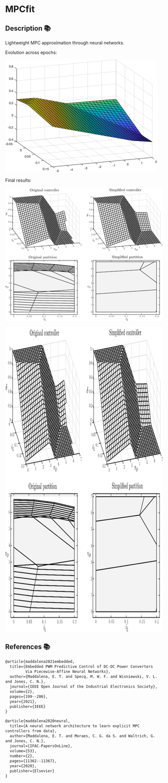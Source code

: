 # MPCfit

## Description :books:

Lightweight MPC approximation through neural networks.

Evolution across epochs:

![alt text](https://github.com/emilioMaddalena/MPCfit/blob/master/pics/fitting.gif)


Final results:

![alt text](https://github.com/emilioMaddalena/MPCfit/blob/master/pics/comparison.png)

<img src="https://github.com/emilioMaddalena/MPCfit/blob/master/pics/comparison.png" width="1150/2" height="979/2">

## References :books:

```
@article{maddalena2021embedded,
  title={Embedded PWM Predictive Control of DC-DC Power Converters 
         Via Piecewise-Affine Neural Networks},
  author={Maddalena, E. T. and Specq, M. W. F. and Wisniewski, V. L. and Jones, C. N.},
  journal={IEEE Open Journal of the Industrial Electronics Society},
  volume={2},
  pages={199--206},
  year={2021},
  publisher={IEEE}
}
```
```
@article{maddalena2020neural,
  title={A neural network architecture to learn explicit MPC controllers from data},
  author={Maddalena, E. T. and Moraes, C. G. da S. and Waltrich, G. and Jones, C. N.},
  journal={IFAC-PapersOnLine},
  volume={53},
  number={2},
  pages={11362--11367},
  year={2020},
  publisher={Elsevier}
}
```
